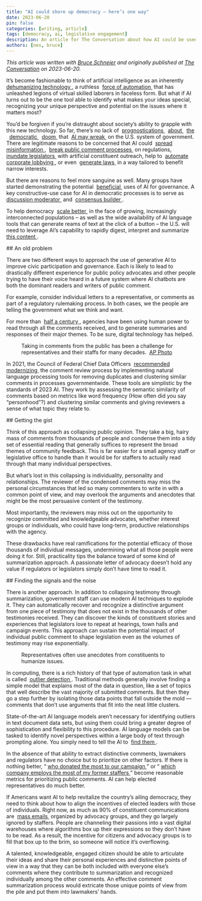 ```yaml
---
title: "AI could shore up democracy – here’s one way"
date: 2023-06-20
pin: false
categories: [writing, article]
tags: [democracy, ai, legislative engagement]
description: An article for The Conversation about how AI could be used in legislative engagement.
authors: [nes, bruce] 
---
```


*This article was written with [Bruce Schneier](https://www.schneier.com) and originally published at [The Conversation](https://theconversation.com/ai-could-shore-up-democracy-heres-one-way-207278) on 2023-06-20.*

<p>
	It&rsquo;s become fashionable to think of artificial intelligence as an inherently&nbsp;
	<a href="https://nymag.com/intelligencer/article/ai-artificial-intelligence-chatbots-emily-m-bender.html">
		dehumanizing technology
	</a>
	, a ruthless&nbsp;
	<a href="https://www.nber.org/papers/w24196">
		force of automation
	</a>
	&nbsp;that has unleashed legions of virtual skilled laborers in faceless form. But what if AI turns out to be the one tool able to identify what makes your ideas special, recognizing your unique perspective and potential on the issues where it matters most?
</p>
<p>
	You&rsquo;d be forgiven if you&rsquo;re distraught about society&rsquo;s ability to grapple with this new technology. So far, there&rsquo;s no lack of&nbsp;
	<a href="https://www.washingtonpost.com/opinions/2023/04/26/artificial-intelligence-democracy-danielle-allen/">
		prognostications
	</a>
	&nbsp;
	<a href="https://www.pbs.org/newshour/show/security-expert-warns-of-ai-tools-potential-threat-to-democracy">
		about
	</a>
	&nbsp;
	<a href="https://www.nytimes.com/2023/01/15/opinion/ai-chatgpt-lobbying-democracy.html">
		the
	</a>
	&nbsp;
	<a href="https://www.scientificamerican.com/article/will-democracy-survive-big-data-and-artificial-intelligence/">
		democratic
	</a>
	&nbsp;
	<a href="https://www.bostonglobe.com/2023/03/09/business/are-chatbots-useful-tools-game-changers-or-threat-democracy-all-above-ai-experts-say/">
		doom
	</a>
	&nbsp;that&nbsp;
	<a href="https://theconversation.com/how-ai-could-take-over-elections-and-undermine-democracy-206051">
		AI may wreak
	</a>
	&nbsp;on the U.S. system of government. There are legitimate reasons to be concerned that AI could&nbsp;
	<a href="https://openai.com/research/forecasting-misuse">
		spread misinformation
	</a>
	,&nbsp;
	<a href="https://regulatorystudies.columbian.gwu.edu/will-chatgpt-break-notice-and-comment-regulations">
		break public comment processes
	</a>
	&nbsp;on regulations,&nbsp;
	<a href="https://www.brookings.edu/techstream/how-generative-ai-impacts-democratic-engagement/">
		inundate legislators
	</a>
	&nbsp;with artificial constituent outreach, help to&nbsp;
	<a href="https://www.vice.com/en/article/3admm8/chatgpt-can-do-a-corporate-lobbyists-job-study-determines">
		automate corporate lobbying
	</a>
	, or even&nbsp;
	<a href="https://www.technologyreview.com/2023/03/14/1069717/how-ai-could-write-our-laws/">
		generate laws
	</a>
	&nbsp;in a way tailored to benefit narrow interests.
</p>
<p>
	But there are reasons to feel more sanguine as well. Many groups have started demonstrating the potential&nbsp;
	<a href="https://www.nytimes.com/2023/04/05/opinion/artificial-intelligence-democracy-chatgpt.html">
		beneficial
	</a>
	&nbsp;uses of AI for governance. A key constructive-use case for AI in democratic processes is to serve as&nbsp;
	<a href="https://www.npr.org/2023/03/05/1161192417/a-new-ai-tool-can-moderate-your-texts-to-keep-the-conversation-from-getting-tens">
		discussion moderator
	</a>
	&nbsp;and&nbsp;
	<a href="https://arxiv.org/abs/2211.15006">
		consensus builder
	</a>
	.
</p>
<p>
	To help democracy&nbsp;
	<a href="https://cyberscoop.com/rethinking-democracy-ai/">
		scale better
	</a>
	&nbsp;in the face of growing, increasingly interconnected populations &ndash; as well as the wide availability of AI language tools that can generate reams of text at the click of a button &ndash; the U.S. will need to leverage AI&rsquo;s capability to rapidly digest, interpret and summarize&nbsp;
	<a href="https://www.brookings.edu/research/robotic-rulemaking/">
		this content
	</a>
	.
</p>
##	An old problem
<p>
	There are two different ways to approach the use of generative AI to improve civic participation and governance. Each is likely to lead to drastically different experience for public policy advocates and other people trying to have their voice heard in a future system where AI chatbots are both the dominant readers and writers of public comment.
</p>
<p>
	For example, consider individual letters to a representative, or comments as part of a regulatory rulemaking process. In both cases, we the people are telling the government what we think and want.
</p>
<p>
	For more than&nbsp;
	<a href="https://core.ac.uk/download/pdf/144232278.pdf">
		half a century
	</a>
	, agencies have been using human power to read through all the comments received, and to generate summaries and responses of their major themes. To be sure, digital technology has helped.
</p>
<figure>
	<figcaption>
		Taking in comments from the public has been a challenge for representatives and their staffs for many decades.&nbsp;
		<a href="https://newsroom.ap.org/detail/RedScareMartinDiesLetters1939/9da7d0912ac14ff2a9b5dca53b3cc413/photo">
			AP Photo
		</a>
	</figcaption>
</figure>
<p>
	In 2021, the Council of Federal Chief Data Officers&nbsp;
	<a href="https://resources.data.gov/resources/cdoc_comment_analysis/">
		recommended modernizing
	</a>
	&nbsp;the comment review process by implementing natural language processing tools for removing duplicates and clustering similar comments in processes governmentwide. These tools are simplistic by the standards of 2023 AI. They work by assessing the semantic similarity of comments based on metrics like word frequency (How often did you say &ldquo;personhood&rdquo;?) and clustering similar comments and giving reviewers a sense of what topic they relate to.
</p>
##	Getting the gist
<p>
	Think of this approach as collapsing public opinion. They take a big, hairy mass of comments from thousands of people and condense them into a tidy set of essential reading that generally suffices to represent the broad themes of community feedback. This is far easier for a small agency staff or legislative office to handle than it would be for staffers to actually read through that many individual perspectives.
</p>
<p>
	But what&rsquo;s lost in this collapsing is individuality, personality and relationships. The reviewer of the condensed comments may miss the personal circumstances that led so many commenters to write in with a common point of view, and may overlook the arguments and anecdotes that might be the most persuasive content of the testimony.
</p>
<p>
	Most importantly, the reviewers may miss out on the opportunity to recognize committed and knowledgeable advocates, whether interest groups or individuals, who could have long-term, productive relationships with the agency.
</p>
<p>
	These drawbacks have real ramifications for the potential efficacy of those thousands of individual messages, undermining what all those people were doing it for. Still, practicality tips the balance toward of some kind of summarization approach. A passionate letter of advocacy doesn&rsquo;t hold any value if regulators or legislators simply don&rsquo;t have time to read it.
</p>
##	Finding the signals and the noise
<p>
	There is another approach. In addition to collapsing testimony through summarization, government staff can use modern AI techniques to explode it. They can automatically recover and recognize a distinctive argument from one piece of testimony that does not exist in the thousands of other testimonies received. They can discover the kinds of constituent stories and experiences that legislators love to repeat at hearings, town halls and campaign events. This approach can sustain the potential impact of individual public comment to shape legislation even as the volumes of testimony may rise exponentially.
</p>
<figure>
	<div>
	</div>
	<figcaption>
		Representatives often use anecdotes from constituents to humanize issues.
	</figcaption>
</figure>
<p>
	In computing, there is a rich history of that type of automation task in what is called&nbsp;
	<a href="https://scikit-learn.org/stable/modules/outlier_detection.html">
		outlier detection
	</a>
	. Traditional methods generally involve finding a simple model that explains most of the data in question, like a set of topics that well describe the vast majority of submitted comments. But then they go a step further by isolating those data points that fall outside the mold &mdash; comments that don&rsquo;t use arguments that fit into the neat little clusters.
</p>
<p>
	State-of-the-art AI language models aren&rsquo;t necessary for identifying outliers in text document data sets, but using them could bring a greater degree of sophistication and flexibility to this procedure. AI language models can be tasked to identify novel perspectives within a large body of text through prompting alone. You simply need to tell the AI to&nbsp;
	<a href="https://andrewmayneblog.wordpress.com/2021/04/18/the-gpt-3-zero-shot-approach/">
		find them
	</a>
	.
</p>
<p>
	In the absence of that ability to extract distinctive comments, lawmakers and regulators have no choice but to prioritize on other factors. If there is nothing better, &ldquo;
	<a href="https://doi.org/10.1111/lsq.12266">
		who donated the most to our campaign
	</a>
	&rdquo; or &ldquo;
	<a href="https://doi.org/10.1086/698931">
		which company employs the most of my former staffers
	</a>
	&rdquo; become reasonable metrics for prioritizing public comments. AI can help elected representatives do much better.
</p>
<p>
	If Americans want AI to help revitalize the country&rsquo;s ailing democracy, they need to think about how to align the incentives of elected leaders with those of individuals. Right now, as much as 90% of constituent communications are&nbsp;
	<a href="https://www.congressfoundation.org/news/blog/1637">
		mass emails
	</a>
	&nbsp;organized by advocacy groups, and they go largely ignored by staffers. People are channeling their passions into a vast digital warehouses where algorithms box up their expressions so they don&rsquo;t have to be read. As a result, the incentive for citizens and advocacy groups is to fill that box up to the brim, so someone will notice it&rsquo;s overflowing.
</p>
<p>
	A talented, knowledgeable, engaged citizen should be able to articulate their ideas and share their personal experiences and distinctive points of view in a way that they can be both included with everyone else&rsquo;s comments where they contribute to summarization and recognized individually among the other comments. An effective comment summarization process would extricate those unique points of view from the pile and put them into lawmakers&rsquo; hands.
</p>
